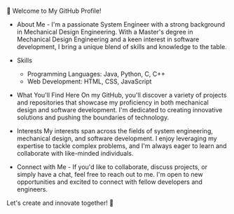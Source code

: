 👋 Welcome to My GitHub Profile!
- About Me -
  I'm a passionate System Engineer with a strong background in Mechanical Design Engineering. 
  With a Master's degree in Mechanical Design Engineering and a keen interest in software development, 
  I bring a unique blend of skills and knowledge to the table.

- Skills
  - Programming Languages: Java, Python, C, C++
  - Web Development: HTML, CSS, JavaScript

- What You'll Find Here
  On my GitHub, you'll discover a variety of projects and repositories that showcase my proficiency in both mechanical design and software development. 
  I'm dedicated to creating innovative solutions and pushing the boundaries of technology.

- Interests
  My interests span across the fields of system engineering, mechanical design, and software development. 
  I enjoy leveraging my expertise to tackle complex problems, and I'm always eager to learn and collaborate with like-minded individuals.

- Connect with Me -
  If you'd like to collaborate, discuss projects, or simply have a chat, feel free to reach out to me. 
  I'm open to new opportunities and excited to connect with fellow developers and engineers.

Let's create and innovate together! 🚀

